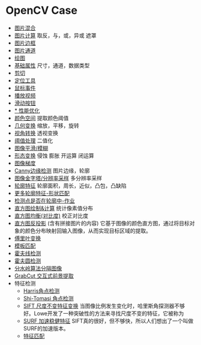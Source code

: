 # OpenCV Case

- [图片混合](addition.py) 
- [图片计算](bitwise.py) 取反，与，或，异或 遮罩
- [图片边框](border.py) 
- [图片通道](channels.py) 
- [绘图](drawing.py) 
- [基础属性](image_basic_attr.py) 尺寸，通道，数据类型
- [剪切](image_cut.py) 
- [定位工具](img_position.py) 
- [鼠标事件](mouse.py)
- [播放视频](play_video.py)
- [滑动按钮](track_bar.py)
- [* 性能优化](https://docs.opencv.org/4.x/dc/d71/tutorial_py_optimization.html)
- [颜色空间](color_space.py) 提取颜色阈值
- [几何变换](transformations.py) 缩放，平移，旋转
- [视角转换](perspective_transformation.py) 透视变换
- [阈值处理](thresholding.py) 二值化
- [图像平滑/模糊](smoothing.py)
- [形态变换](morphological.py) 侵蚀 膨胀 开运算 闭运算
- [图像梯度](gradients.py)  
- [Canny边缘检测](edge_detection_canny.py) 图片边缘，轮廓
- [图像金字塔/分辨率采样](pyramids.py) 多分辨率采样
- [轮廓特征](contour.py) 轮廓面积，周长，近似，凸包，凸缺陷
- [更多轮廓特征-形状匹配](contour_more.py)
- [检测点是否在轮廓中-作业](contour_task.py)
- [直方图绘制&计算](histogram1.ipynb) 统计像素值分布
- [直方图均衡(对比度)](histogram2.ipynb) 校正对比度
- [直方图反投影](histogram_backprojection.py) (含有拼接图片的内容) 它基于图像的颜色直方图，通过将目标对象的颜色分布映射回输入图像，从而实现目标区域的提取。
- [傅里叶变换](fourier_transform.py)
- [模板匹配](template_matching.py)
- [霍夫线检测](houghlines.py)
- [霍夫圆检测](houghcircles.py)
- [分水岭算法分隔图像](watershed.py)
- [GrabCut 交互式前景提取](grabcut.py)
- 特征检测
    - [Harris角点检测](harris_corner_detection.py)
    - [Shi-Tomasi 角点检测](shi_tomasi_corner_detection.py)
    - [SIFT 尺度不变特征变换](sift.py) 当图像比例发生变化时，哈里斯角探测器不够好。Lowe开发了一种突破性的方法来寻找尺度不变的特征，它被称为
    - [SURF 加速稳健特征](surf.py) SIFT真的很好，但不够快，所以人们想出了一个叫做SURF的加速版本。
    - [特征匹配](feature_matching.py)